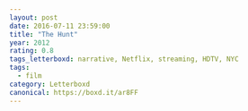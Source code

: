 ```yaml
---
layout: post 
date: 2016-07-11 23:59:00
title: "The Hunt"
year: 2012
rating: 0.8
tags_letterboxd: narrative, Netflix, streaming, HDTV, NYC
tags:
  - film
category: Letterboxd
canonical: https://boxd.it/ar8FF
---
```

